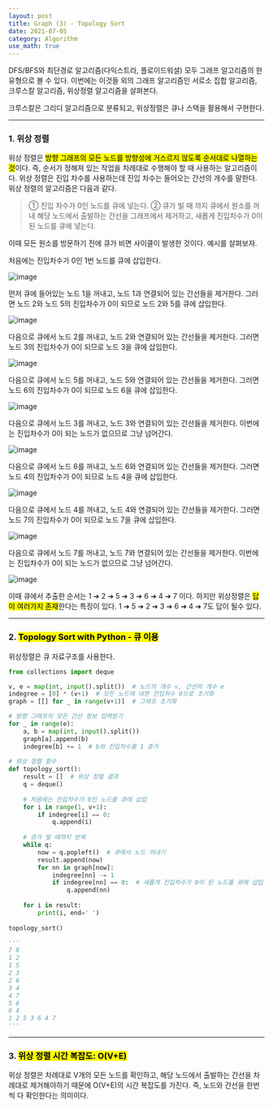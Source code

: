 ```yaml
---
layout: post
title: Graph (3) - Topology Sort
date: 2021-07-05
category: Algorithm
use_math: true
---
```


DFS/BFS와 최단경로 알고리즘(다익스트라, 플로이드워셜) 모두 그래프 알고리즘의 한 유형으로 볼 수 있다. 이번에는 이것들 외의 그래프 알고리즘인 서로소 집합 알고리즘, 크루스칼 알고리즘, 위상정렬 알고리즘을 살펴본다.

크루스칼은 그리디 알고리즘으로 분류되고, 위상정렬은 큐나 스택을 활용해서 구현한다.

---

### 1. 위상 정렬

위상 정렬은 <mark>방향 그래프의 모든 노드를 방향성에 거스르지 않도록 순서대로 나열하는 것</mark>이다. 즉, 순서가 정해져 있는 작업을 차례대로 수행해야 할 때 사용하는 알고리즘이다. 위상 정렬은 진입 차수를 사용하는데 진입 차수는 들어오는 간선의 개수를 말한다. 위상 정렬의 알고리즘은 다음과 같다.

> ① 진입 차수가 0인 노드를 큐에 넣는다. 
> ② 큐가 빌 때 까지 큐에서 원소를 꺼내 해당 노드에서 출발하는 간선을 그래프에서 제거하고, 새롭게 진입차수가 0이 된 노드를 큐에 넣는다. 

이때 모든 원소를 방문하기 전에 큐가 비면 사이클이 발생한 것이다. 예시를 살펴보자.

처음에는 진입차수가 0인 1번 노드를 큐에 삽입한다.

![image](https://user-images.githubusercontent.com/61526722/124485911-028edb80-dde8-11eb-8ecd-362f09916d16.png)

먼저 큐에 들어있는 노드 1을 꺼내고, 노드 1과 연결되어 있는 간선들을 제거한다. 그러면 노드 2와 노드 5의 진입차수가 0이 되므로 노드 2와 5를 큐에 삽입한다.

![image](https://user-images.githubusercontent.com/61526722/124486051-2c480280-dde8-11eb-9331-1a2d134cdde0.png)

다음으로 큐에서 노드 2를 꺼내고, 노드 2와 연결되어 있는 간선들을 제거한다. 그러면 노드 3의 진입차수가 0이 되므로 노드 3을 큐에 삽입한다.

![image](https://user-images.githubusercontent.com/61526722/124486156-441f8680-dde8-11eb-805a-b2acbdfd67dc.png)

다음으로 큐에서 노드 5를 꺼내고, 노드 5와 연결되어 있는 간선들을 제거한다. 그러면 노드 6의 진입차수가 0이 되므로 노드 6을 큐에 삽입한다.

![image](https://user-images.githubusercontent.com/61526722/124486235-57caed00-dde8-11eb-8f84-2b213113dc76.png)

다음으로 큐에서 노드 3를 꺼내고, 노드 3와 연결되어 있는 간선들을 제거한다. 이번에는 진입차수가 0이 되는 노드가 없으므로 그냥 넘어간다.

![image](https://user-images.githubusercontent.com/61526722/124486436-91035d00-dde8-11eb-8b12-4a7aeb9327c8.png)


다음으로 큐에서 노드 6를 꺼내고, 노드 6와 연결되어 있는 간선들을 제거한다. 그러면 노드 4의 진입차수가 0이 되므로 노드 4을 큐에 삽입한다.

![image](https://user-images.githubusercontent.com/61526722/124486488-9c568880-dde8-11eb-87fd-4cc6c2857f4b.png)

다음으로 큐에서 노드 4를 꺼내고, 노드 4와 연결되어 있는 간선들을 제거한다. 그러면 노드 7의 진입차수가 0이 되므로 노드 7을 큐에 삽입한다.

![image](https://user-images.githubusercontent.com/61526722/124486557-b09a8580-dde8-11eb-916f-1d141121daaa.png)


다음으로 큐에서 노드 7를 꺼내고, 노드 7와 연결되어 있는 간선들을 제거한다. 이번에는 진입차수가 0이 되는 노드가 없으므로 그냥 넘어간다.

![image](https://user-images.githubusercontent.com/61526722/124486603-bb551a80-dde8-11eb-9d0c-291705c64b6b.png)

이때 큐에서 추출한 순서는 1 ➔ 2 ➔ 5 ➔ 3 ➔ 6 ➔ 4 ➔ 7 이다. 하지만 위상정렬은 <mark>답이 여러가지 존재</mark>한다는 특징이 있다. 1 ➔ 5 ➔ 2 ➔ 3 ➔ 6 ➔ 4 ➔ 7도 답이 될수 있다. 

---

### 2. <mark>Topology Sort with Python - 큐 이용</mark>

위상정렬은 큐 자료구조를 사용한다. 

```python
from collections import deque

v, e = map(int, input().split())  # 노드의 개수 v, 간선의 개수 e
indegree = [0] * (v+1)  # 모든 노드에 대한 진입차수 0으로 초기화
graph = [[] for _ in range(v+1)]  # 그래프 초기화

# 방향 그래프의 모든 간선 정보 입력받기
for _ in range(e):
    a, b = map(int, input().split())
    graph[a].append(b)
    indegree[b] += 1  # b의 진입차수를 1 증가
    
# 위상 정렬 함수
def topology_sort():
    result = []  # 위상 정렬 결과
    q = deque()
    
    # 처음에는 진입차수가 0인 노드를 큐에 삽입
    for i in range(1, v+1):
        if indegree[i] == 0:
            q.append(i)
    
    # 큐가 빌 때까지 반복
    while q:  
        now = q.popleft()  # 큐에서 노드 꺼내기
        result.append(now)
        for nn in graph[now]:
            indegree[nn] -= 1
            if indegree[nn] == 0:  # 새롭게 진입차수가 0이 된 노드를 큐에 삽입
                q.append(nn)
                
    for i in result:
        print(i, end=' ')
    
topology_sort()

'''
7 8
1 2
1 5
2 3
2 6
3 4
4 7
5 6
6 4
1 2 5 3 6 4 7 
'''
```

---

### 3. <mark>위상 정렬 시간 복잡도: O(V+E) </mark>

위상 정렬은 차례대로 V개의 모든 노드를 확인하고, 해당 노드에서 출발하는 간선을 차례대로 제거해야하기 때문에 O(V+E)의 시간 복잡도를 가진다. 즉, 노드와 간선을 한번씩 다 확인한다는 의미이다. 
